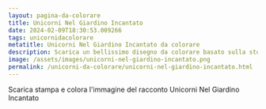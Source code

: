 ```yaml
---
layout: pagina-da-colorare
title: Unicorni Nel Giardino Incantato
date: 2024-02-09T18:30:53.009266
tags: unicornidacolorare
metatitle: Unicorni Nel Giardino Incantato da colorare
description: Scarica un bellissimo disegno da colorare basato sulla storia Unicorni Nel Giardino Incantato
image: /assets/images/unicorni-nel-giardino-incantato.png
permalink: /unicorni-da-colorare/unicorni-nel-giardino-incantato.html
---
```

Scarica stampa e colora l'immagine del racconto Unicorni Nel Giardino Incantato
